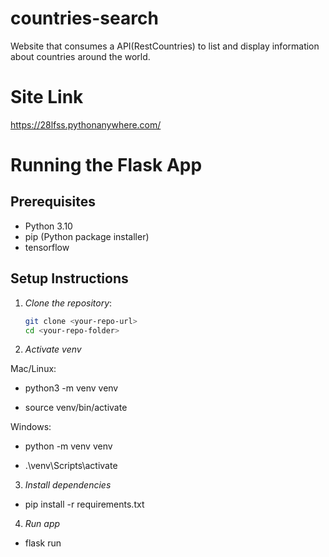 # countries-search
Website that consumes a API(RestCountries) to list and display information about countries around the world.

# Site Link
https://28lfss.pythonanywhere.com/

# Running the Flask App

## Prerequisites
- Python 3.10
- pip (Python package installer)
- tensorflow

## Setup Instructions

1. *Clone the repository*:
   ```bash
   git clone <your-repo-url>
   cd <your-repo-folder>

2. *Activate venv*

Mac/Linux:

- python3 -m venv venv

- source venv/bin/activate

Windows:

- python -m venv venv

- .\venv\Scripts\activate

3. *Install dependencies*

- pip install -r requirements.txt

4. *Run app*

- flask run
